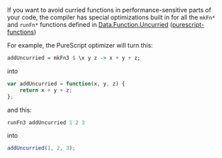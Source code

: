 If you want to avoid curried functions in performance-sensitive parts of your code, the compiler has special optimizations built in for all the `mkFn*` and `runFn*` functions defined in [Data.Function.Uncurried](https://pursuit.purescript.org/packages/purescript-functions/2.0.0/docs/Data.Function.Uncurried) ([purescript-functions](https://github.com/purescript/purescript-functions))

For example, the PureScript optimizer  will turn this:

```purescript
addUncurried = mkFn3 $ \x y z -> x + y + z;
```

into

```js
var addUncurried = function(x, y, z) {
    return x + y + z;
};
```

and this:

```purescript
runFn3 addUncurried 1 2 3
```

into

```js
addUncurried(1, 2, 3);
```
